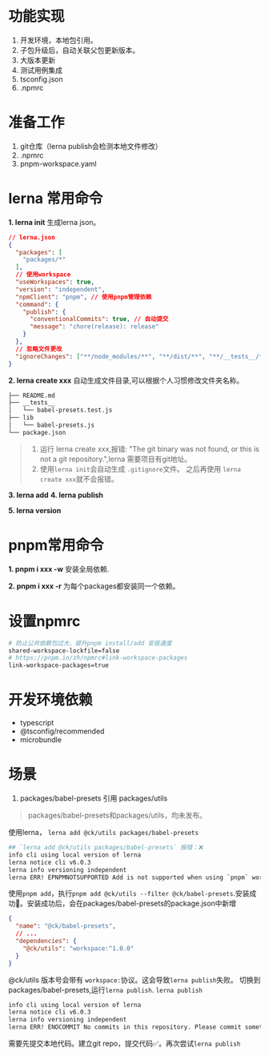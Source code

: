 # 功能实现
1. 开发环境，本地包引用。
2. 子包升级后，自动关联父包更新版本。
3. 大版本更新
4. 测试用例集成
5. tsconfig.json
6. .npmrc

# 准备工作
1. git仓库（lerna publish会检测本地文件修改）
2. .npmrc 
3. pnpm-workspace.yaml

# lerna 常用命令
**1. lerna init**
生成lerna json。
```json
// lerna.json
{
  "packages": [
    "packages/*"
  ],
  // 使用workspace
  "useWorkspaces": true,
  "version": "independent",
  "npmClient": "pnpm", // 使用pnpm管理依赖
  "command": {
    "publish": {
      "conventionalCommits": true, // 自动提交
      "message": "chore(release): release"
    }
  },
  // 忽略文件更改
  "ignoreChanges": ["**/node_modules/**", "**/dist/**", "**/__tests__/**"]
}

```
**2. lerna create xxx**
自动生成文件目录,可以根据个人习惯修改文件夹名称。
```bash
├── README.md
├── __tests__
│   └── babel-presets.test.js
├── lib
│   └── babel-presets.js
└── package.json
```
> 1. 运行 lerna create xxx,报错: "The git binary was not found, or this is not a git repository.",lerna 需要项目有git地址。
> 2. 使用`lerna init`会自动生成 `.gitignore`文件。 之后再使用 `lerna create xxx`就不会报错。

**3. lerna add**
**4. lerna publish**

**5. lerna version**

# pnpm常用命令

**1. pnpm i xxx -w**
安装全局依赖.

**2. pnpm i xxx -r**
为每个packages都安装同一个依赖。

# 设置npmrc
```bash
# 防止公共依赖包过大，提升pnpm install/add 安装速度
shared-workspace-lockfile=false
# https://pnpm.io/zh/npmrc#link-workspace-packages
link-workspace-packages=true
```

# 开发环境依赖
- typescript
- @tsconfig/recommended
- microbundle

# 场景
1. packages/babel-presets 引用 packages/utils
> packages/babel-presets和packages/utils，均未发布。

使用lerna， `lerna add @ck/utils packages/babel-presets` 

```bash
## `lerna add @ck/utils packages/babel-presets` 报错：❌
info cli using local version of lerna
lerna notice cli v6.0.3
lerna info versioning independent
lerna ERR! EPNPMNOTSUPPORTED Add is not supported when using `pnpm` workspaces. Use `pnpm` directly to add dependencies to packages: https://pnpm.io/cli/add
```

使用`pnpm add`，执行`pnpm add @ck/utils --filter @ck/babel-presets`.安装成功🎉。安装成功后，会在packages/babel-presets的package.json中新增
```json
{
  "name": "@ck/babel-presets",
  // ...
  "dependencies": {
    "@ck/utils": "workspace:^1.0.0"
  }
}
```
@ck/utils 版本号会带有 `workspace:`协议。这会导致`lerna publish`失败。 
切换到packages/babel-presets,运行`lerna publish`. 
`lerna publish` 
```bash
info cli using local version of lerna
lerna notice cli v6.0.3
lerna info versioning independent
lerna ERR! ENOCOMMIT No commits in this repository. Please commit something before using version
```
需要先提交本地代码。建立git repo，提交代码✅。再次尝试`lerna publish`
```bash


```
